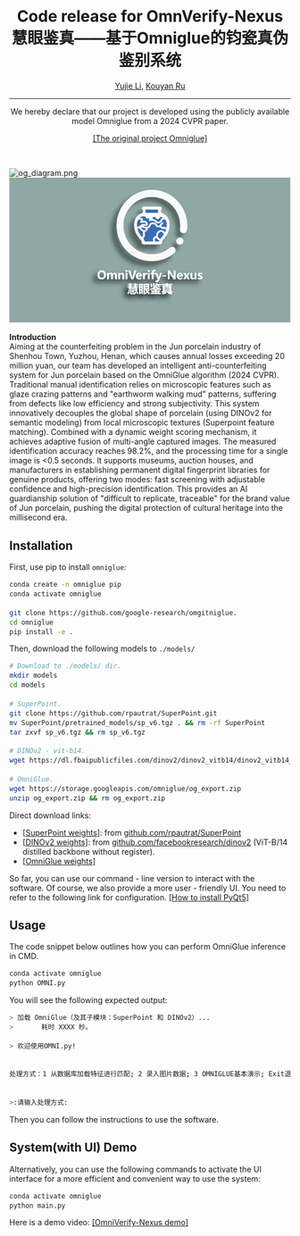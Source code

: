 <div align="center">

#  Code release for OmnVerify-Nexus 慧眼鉴真——基于Omniglue的钧瓷真伪鉴别系统

<p align="center">
    <a href="https://eating-cpp.github.io/">Yujie Li</a>,
    <a href="https://github.com/Kouyr">Kouyan Ru</a>
</p>

</div>

-------------------------------------------------------------------------------


<div align="center">
We hereby declare that our project is developed using the publicly available model Omniglue from a 2024 CVPR paper.

[[The original project Omniglue]](https://blog.csdn.net/qq_37080185/article/details/121616507)
</div>

<br>

![og_diagram.png](./icon/og_diagram.png "og_diagram.png")
![OmniVerify-Nexus.png](./icon/readme_logo.png "OmniVerify-Nexus.png")



**Introduction**  
Aiming at the counterfeiting problem in the Jun porcelain industry of Shenhou Town, Yuzhou, Henan, which causes annual losses exceeding 20 million yuan, our team has developed an intelligent anti-counterfeiting system for Jun porcelain based on the OmniGlue algorithm (2024 CVPR). Traditional manual identification relies on microscopic features such as glaze crazing patterns and "earthworm walking mud" patterns, suffering from defects like low efficiency and strong subjectivity.
This system innovatively decouples the global shape of porcelain (using DINOv2 for semantic modeling) from local microscopic textures (Superpoint feature matching). Combined with a dynamic weight scoring mechanism, it achieves adaptive fusion of multi-angle captured images. The measured identification accuracy reaches 98.2%, and the processing time for a single image is <0.5 seconds. It supports museums, auction houses, and manufacturers in establishing permanent digital fingerprint libraries for genuine products, offering two modes: fast screening with adjustable confidence and high-precision identification. This provides an AI guardianship solution of "difficult to replicate, traceable" for the brand value of Jun porcelain, pushing the digital protection of cultural heritage into the millisecond era.


## Installation

First, use pip to install `omniglue`:

```sh
conda create -n omniglue pip
conda activate omniglue

git clone https://github.com/google-research/omgitniglue.
cd omniglue
pip install -e .
```

Then, download the following models to `./models/`

```sh
# Download to ./models/ dir.
mkdir models
cd models

# SuperPoint.
git clone https://github.com/rpautrat/SuperPoint.git
mv SuperPoint/pretrained_models/sp_v6.tgz . && rm -rf SuperPoint
tar zxvf sp_v6.tgz && rm sp_v6.tgz

# DINOv2 - vit-b14.
wget https://dl.fbaipublicfiles.com/dinov2/dinov2_vitb14/dinov2_vitb14_pretrain.pth

# OmniGlue.
wget https://storage.googleapis.com/omniglue/og_export.zip
unzip og_export.zip && rm og_export.zip
```

Direct download links:

-   [[SuperPoint weights]](https://github.com/rpautrat/SuperPoint/tree/master/pretrained_models): from [github.com/rpautrat/SuperPoint](https://github.com/rpautrat/SuperPoint)
-   [[DINOv2 weights]](https://dl.fbaipublicfiles.com/dinov2/dinov2_vitb14/dinov2_vitb14_pretrain.pth): from [github.com/facebookresearch/dinov2](https://github.com/facebookresearch/dinov2) (ViT-B/14 distilled backbone without register).
-   [[OmniGlue weights]](https://storage.googleapis.com/omniglue/og_export.zip)


So far, you can use our command - line version to interact with the software. Of course, we also provide a more user - friendly UI. You need to refer to the following link for configuration. [[How to install PyQt5]](https://blog.csdn.net/qq_37080185/article/details/121616507)

## Usage
The code snippet below outlines how you can perform OmniGlue inference in CMD.

```sh
conda activate omniglue
python OMNI.py
```

You will see the following expected output:

```sh
> 加载 OmniGlue（及其子模块：SuperPoint 和 DINOv2）...
>       耗时 XXXX 秒。

> 欢迎使用OMNI.py!


处理方式：1 从数据库加载特征进行匹配; 2 录入图片数据; 3 OMNIGLUE基本演示; Exit退出


>:请输入处理方式:

```
Then you can follow the instructions to use the software.

## System(with UI) Demo

Alternatively, you can use the following commands to activate the UI interface for a more efficient and convenient way to use the system:
```sh
conda activate omniglue
python main.py
```
Here is a demo video: [[OmniVerify-Nexus demo]](https://www.bilibili.com/video/BV1t83BziEyw/?vd_source=f7437a693bbdac0008462a64ef601912)



